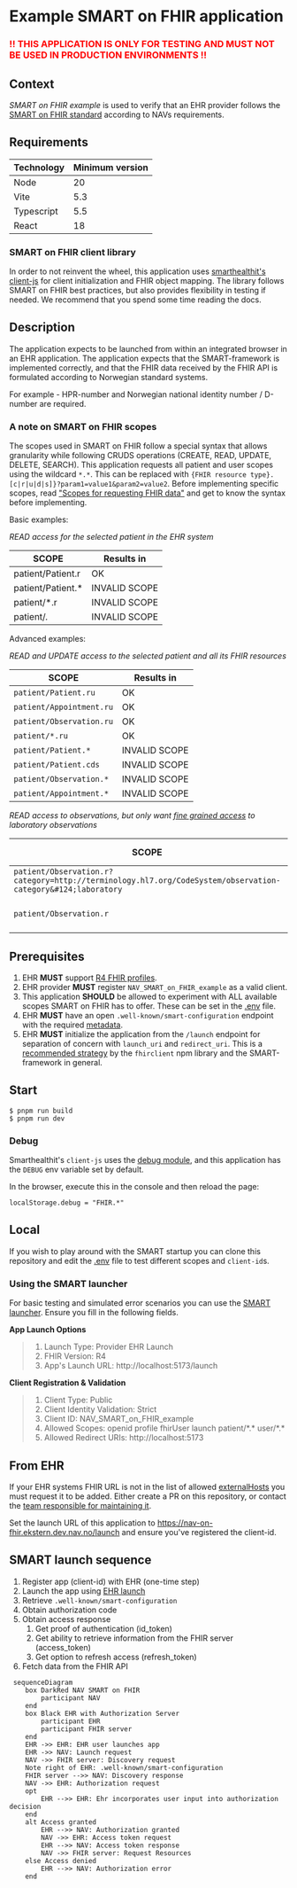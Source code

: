 # Example SMART on FHIR application

<h3 style="color:red">!! THIS APPLICATION IS ONLY FOR TESTING AND MUST NOT BE USED IN PRODUCTION ENVIRONMENTS !!</h3>

## Context

_SMART on FHIR example_ is used to verify that an EHR provider follows
the [SMART on FHIR standard](http://hl7.org/fhir/smart-app-launch/ImplementationGuide/hl7.fhir.uv.smart-app-launch)
according to NAVs requirements.

## Requirements

| Technology | Minimum version |
|------------|-----------------|
| Node       | 20              |
| Vite       | 5.3             |
| Typescript | 5.5             |
| React      | 18              |

### SMART on FHIR client library

In order to not reinvent the wheel, this application
uses [smarthealthit's client-js](https://docs.smarthealthit.org/client-js/client) for client initialization and FHIR
object mapping. The library follows SMART on FHIR best practices, but also provides flexibility in testing if needed. We
recommend that you spend some time reading the docs.

## Description

The application expects to be launched from within an integrated browser in an EHR application. The application expects
that the SMART-framework is implemented correctly, and that the FHIR data received by the FHIR API is formulated
according to Norwegian standard systems.

For example - HPR-number and Norwegian national identity number / D-number are required.

### A note on SMART on FHIR scopes

The scopes used in SMART on FHIR follow a special syntax that allows granularity while following CRUDS operations
(CREATE, READ, UPDATE, DELETE, SEARCH). This application requests all patient and user scopes using the wildcard `*.*`.
This can be replaced with `{FHIR resource type}.[c|r|u|d|s]}?param1=value1&param2=value2`. Before implementing
specific scopes, read ["Scopes for requesting FHIR data"](https://build.fhir.org/ig/HL7/smart-app-launch/scopes-and-launch-context.html#fhir-resource-scope-syntax)
and get to know the syntax before implementing.

Basic examples:

_READ access for the selected patient in the EHR system_

| SCOPE             | Results in    |
|-------------------|---------------|
| patient/Patient.r | OK            |
| patient/Patient.* | INVALID SCOPE |
| patient/*.r       | INVALID SCOPE |
| patient/*.*       | INVALID SCOPE |

Advanced examples:

_READ and UPDATE access to the selected patient and all its FHIR resources_

| SCOPE                    | Results in    |
|--------------------------|---------------|
| `patient/Patient.ru`     | OK            |
| `patient/Appointment.ru` | OK            |
| `patient/Observation.ru` | OK            |
| `patient/*.ru`           | OK            |
| `patient/Patient.*`      | INVALID SCOPE |
| `patient/Patient.cds`    | INVALID SCOPE |
| `patient/Observation.*`  | INVALID SCOPE |
| `patient/Appointment.*`  | INVALID SCOPE |

_READ access to observations, but only want [fine grained access](https://build.fhir.org/ig/HL7/smart-app-launch/scopes-and-launch-context.html#finer-grained-resource-constraints-using-search-parameters) to laboratory observations_

| SCOPE                                                                                                       | Results in                |
|-------------------------------------------------------------------------------------------------------------|---------------------------|
| `patient/Observation.r?category=http://terminology.hl7.org/CodeSystem/observation-category&#124;laboratory` | OK                        |
| `patient/Observation.r`                                                                                     | OK (but undesired result) |


## Prerequisites

1. EHR **MUST** support [R4 FHIR profiles](https://hl7.org/fhir/R4/).
2. EHR provider **MUST** register `NAV_SMART_on_FHIR_example` as a valid client.
3. This application **SHOULD** be allowed to experiment with ALL available scopes SMART on FHIR has to offer. These can
   be set in the [.env](.env) file.
4. EHR **MUST** have an open `.well-known/smart-configuration` endpoint with the
   required [metadata](https://hl7.org/fhir/smart-app-launch/STU2.2/conformance.html#metadata).
5. EHR **MUST** initialize the application from the `/launch` endpoint for separation of concern with `launch_uri`
   and `redirect_uri`. This is
   a [recommended strategy](https://github.com/smart-on-fhir/client-js/blob/master/src/types.d.ts#L40-L59) by
   the `fhirclient` npm library and the SMART-framework in general.

## Start

```
$ pnpm run build
$ pnpm run dev
```

### Debug

Smarthealthit's `client-js` uses the [debug module](https://www.npmjs.com/package/debug), and this application
has the `DEBUG` env variable set by default.

In the browser, execute this in the console and then reload the page:

`localStorage.debug = "FHIR.*"`

## Local

If you wish to play around with the SMART startup you can clone this repository and edit the
[.env](.env) file to test different scopes and `client-id`s.

### Using the SMART launcher

For basic testing and simulated error scenarios you can use the [SMART launcher](https://launch.smarthealthit.org/).
Ensure you fill in the following fields.

**App Launch Options**
> 1. Launch Type: Provider EHR Launch
> 2. FHIR Version: R4
> 3. App's Launch URL: http://localhost:5173/launch

**Client Registration & Validation**
> 1. Client Type: Public
> 2. Client Identity Validation: Strict
> 3. Client ID: NAV_SMART_on_FHIR_example
> 4. Allowed Scopes: openid profile fhirUser launch patient/\*.\* user/\*.\*
> 5. Allowed Redirect URIs: http://localhost:5173

## From EHR

If your EHR systems FHIR URL is not in the list of allowed [externalHosts](.nais/dev-gcp.json) you must request it to be added.
Either create a PR on this repository, or contact the [team responsible for maintaining it](https://github.com/orgs/navikt/teams/helseopplysninger).

Set the launch URL of this application to https://nav-on-fhir.ekstern.dev.nav.no/launch and ensure you've registered the
client-id.

## SMART launch sequence

1. Register app (client-id) with EHR (one-time step)
2. Launch the app using [EHR launch](https://hl7.org/fhir/smart-app-launch/STU2.2/app-launch.html#launch-app-ehr-launch)
3. Retrieve `.well-known/smart-configuration`
4. Obtain authorization code
5. Obtain access response
    1. Get proof of authentication (id_token)
    2. Get ability to retrieve information from the FHIR server (access_token)
    3. Get option to refresh access (refresh_token)
6. Fetch data from the FHIR API

```mermaid
 sequenceDiagram
    box DarkRed NAV SMART on FHIR
        participant NAV
    end
    box Black EHR with Authorization Server
        participant EHR
        participant FHIR server
    end
    EHR ->> EHR: EHR user launches app
    EHR ->> NAV: Launch request
    NAV ->> FHIR server: Discovery request
    Note right of EHR: .well-known/smart-configuration
    FHIR server -->> NAV: Discovery response
    NAV ->> EHR: Authorization request
    opt
        EHR -->> EHR: Ehr incorporates user input into authorization decision
    end
    alt Access granted
        EHR -->> NAV: Authorization granted
        NAV ->> EHR: Access token request
        EHR -->> NAV: Access token response
        NAV ->> FHIR server: Request Resources
    else Access denied
        EHR -->> NAV: Authorization error
    end
```
